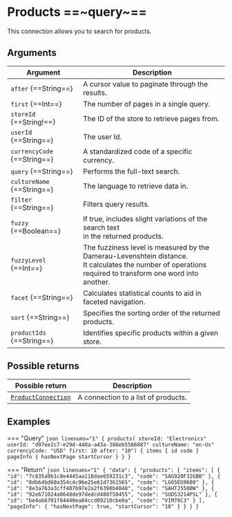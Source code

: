# Products ==~query~==

This connection allows you to search for products.

## Arguments

| Argument                     	      | Description                                                                                                                                             	|
|------------------------------------	|---------------------------------------------------------------------------------------------------------------------------------------------------------	|
| `after` {==String==}               	| A cursor value to paginate through the results.                                                                                                 	|
| `first` {==Int==}                 	| The number of pages in a single query.                                                                                                        	|
| `storeId` {==String!==}           	| The ID of the store to retrieve pages from.                                                                                                   	|
| `userId` {==String==}             	| The user Id.                                                                                                                                    	|
| `currencyCode` {==String==}       	| A standardized code of a specific currency.                                                                                                   	|
| `query` {==String==}              	| Performs the full-text search.                                                                                                                          	|
| `cultureName` {==String==}        	| The language to retrieve data in.                                                                                                                                 	|
| `filter` {==String==}             	| Filters query results.                                                                                                                  	|
| `fuzzy` {==Boolean==}             	| If true, includes slight variations of the search text<br>in the returned products.                                                                       |
| `fuzzyLevel` {==Int==}            	| The fuzziness level is measured by the Damerau-Levenshtein distance.<br>It calculates the number of operations required to transform one word into another.|
| `facet` {==String==}              	| Calculates statistical counts to aid in faceted navigation.                                                                                             	|
| `sort` {==String==}               	| Specifies the sorting order of the returned products.                                                                                                   	|
| `productIds` {==String==}         	| Identifies specific products within a given store.                                                                                                      	|

## Possible returns

| Possible return                                                         	| Description                           	|
|--------------------------------------------------------------------------	|---------------------------------------	|
| [`ProductConnection`](../objects/ProductConnection/ProductConnection.md)  |  A connection to a list of products.   	|

## Examples

=== "Query"
    ```json linenums="1"
    {
        products(
            storeId: "Electronics"
            userId: "d97ee2c7-e29d-440a-a43a-388eb5586087"
            cultureName: "en-Us"
            currencyCode: "USD"
  	        first: 10
  	        after: "10")
        {
            items
            {
                id
                code
            }
            pageInfo
            {
                hasNextPage
                startCursor
            }
        }
    }
    ```

=== "Return"
    ```json linenums="1"
    {
      "data": {
        "products": {
          "items": [
            {
              "id": "7c835a9b1c8e4445aa118dae659231c3",
              "code": "SAG920F32GBB"
            },
            {
              "id": "8db64bd60a354c4c96e25e61d7361565",
              "code": "LG65EG9600"
            },
            {
              "id": "8e3a763a3cff407b97e2a2f6390b4048",
              "code": "SAHTJ5500W"
            },
            {
              "id": "92e671024a8648de97dedcd488f58455",
              "code": "SUDS3214PSL"
            },
            {
              "id": "be4ab6701f84440ea84ccd09210cbe0a",
              "code": "VIM70C3"
            }
        ],
        "pageInfo": {
            "hasNextPage": true,
            "startCursor": "10"
        }
      }
     }
    }
    ```
